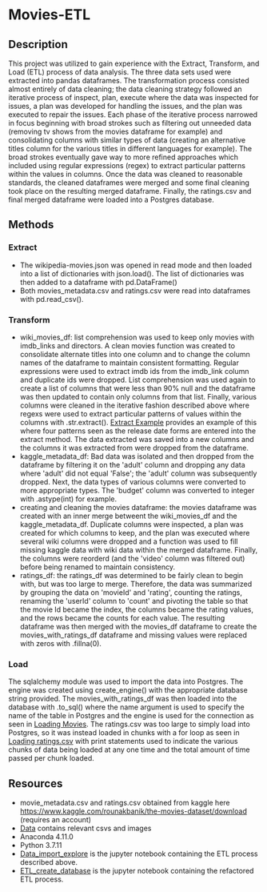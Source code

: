 # Movies-ETL
## Description
This project was utilized to gain experience with the Extract, Transform, and Load (ETL) process of data analysis. The three data sets used were extracted into pandas dataframes. The 
transformation process consisted almost entirely of data cleaning; the data cleaning strategy followed an iterative process of inspect, plan, execute where the data was inspected for issues, a plan was developed for handling the issues, and 
the plan was executed to repair the issues. Each phase of the iterative process narrowed in focus beginning with broad strokes such as filtering out unneeded data (removing 
tv shows from the movies dataframe for example) and consolidating columns with similar types of data (creating an alternative titles column for the various titles in different languages
for example). The broad strokes eventually gave way to more refined approaches which included using regular expressions (regex) to extract particular patterns within the values in 
columns. Once the data was cleaned to reasonable standards, the cleaned dataframes were merged and some final cleaning took place on the resulting merged dataframe. Finally, the ratings.csv and final merged dataframe were loaded into a Postgres database.
## Methods
### Extract
* The wikipedia-movies.json was opened in read mode and then loaded into a list of dictionaries with json.load(). The list of dictionaries was then added to a dataframe with pd.DataFrame()
* Both movies_metadata.csv and ratings.csv were read into dataframes with pd.read_csv(). 
### Transform
* wiki_movies_df: list comprehension was used to keep only movies with imdb_links and directors. A clean movies function was created to consolidate alternate titles into one column
and to change the column names of the dataframe to maintain consistent formatting. Regular expressions were used to extract imdb ids from the imdb_link column and duplicate ids were dropped.
List comprehension was used again to create a list of columns that were less than 90% null and the dataframe was then updated to contain only columns from that list. Finally, various columns were cleaned in the iterative
fashion described above where regexs were used to extract particular patterns of values within the columns with .str.extract(). [Extract Example](https://github.com/MDaily7/Movies-ETL/blob/main/Data/StringExtractExample.PNG) provides an example of this
where four patterns seen as the release date forms are entered into the extract method. The data extracted was saved into a new columns and the columns it was extracted from were dropped
from the dataframe.
* kaggle_metadata_df: Bad data was isolated and then dropped from the dataframe by filtering it on the 'adult' column and dropping any data where 'adult' did not equal 'False'; the 'adult' column was subsequently dropped.
Next, the data types of various columns were converted to more appropriate types. The 'budget' column was converted to integer with .astype(int) for example. 
* creating and cleaning the movies dataframe: the movies dataframe was created with an inner merge betweent the wiki_movies_df and the kaggle_metadata_df. Duplicate columns were
inspected, a plan was created for which columns to keep, and the plan was executed where several wiki columns were dropped and a function was used to fill missing kaggle data 
with wiki data within the merged dataframe. Finally, the columns were reorderd (and the 'video' column was filtered out) before being renamed to maintain consistency.
* ratings_df: the ratings_df was determined to be fairly clean to begin with, but was too large to merge. Therefore, the data was summarized by grouping the data on 'movieId' and 'rating', counting the ratings, renaming the 'userId' column to 'count' and 
pivoting the table so that the movie Id became the index, the columns became the rating values, and the rows became the counts for each value. The resulting dataframe was then
merged with the movies_df dataframe to create the movies_with_ratings_df dataframe and missing values were replaced with zeros with .fillna(0).
### Load
The sqlalchemy module was used to import the data into Postgres. The engine was created using create_engine() with the appropriate database string provided. The movies_with_ratings_df was 
then loaded into the database with .to_sql() where the name argument is used to specify the name of the table in Postgres and the engine is used for the connection as seen in
[Loading Movies](https://github.com/MDaily7/Movies-ETL/blob/main/Data/Loading_Movies.png). The ratings.csv was too large to simply load into Postgres, so it was instead loaded in chunks with a for loop as seen in [Loading ratings.csv](https://github.com/MDaily7/Movies-ETL/blob/main/Data/Loading_ratingscsv.png) with print statements 
used to indicate the various chunks of data being loaded at any one time and the total amount of time passed per chunk loaded.
## Resources
* movie_metadata.csv and ratings.csv obtained from kaggle here https://www.kaggle.com/rounakbanik/the-movies-dataset/download   (requires an account)
* [Data](https://github.com/MDaily7/Movies-ETL/tree/main/Data) contains relevant csvs and images
* Anaconda 4.11.0
* Python 3.7.11
* [Data_import_explore](https://github.com/MDaily7/Movies-ETL/blob/main/Data_import_explore.ipynb) is the jupyter notebook containing the ETL process described above.
* [ETL_create_database](https://github.com/MDaily7/Movies-ETL/blob/main/ETL_create_database.ipynb) is the jupyter notebook containing the refactored ETL process.













